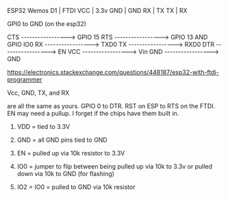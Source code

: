 ESP32 Wemos D1 | FTDI
VCC            | 3.3v
GND            | GND
RX             | TX
TX             | RX

GPI0 to GND (on the esp32)


CTS -----------------> GPIO 15
RTS -----------------> GPIO 13 AND GPIO IO0
RX -----------------> TXD0
TX -----------------> RXD0
DTR -----------------> EN
VCC -----------------> Vin
GND -----------------> GND


https://electronics.stackexchange.com/questions/448187/esp32-with-ftdi-programmer


Vcc, GND, TX, and RX 



are all the same as yours. GPIO 0 to DTR.
RST on ESP to RTS on the FTDI. EN may need a pullup. I forget if the chips have them built in.


1) VDD = tied to 3.3V
2) GND = all GND pins tied to GND
3) EN = pulled up via 10k resistor to 3.3V

4) IO0 = jumper to flip between being pulled up via 10k to 3.3v or pulled down via 10k to GND (for flashing)
5) IO2 = IO0 = pulled to GND via 10k resistor
